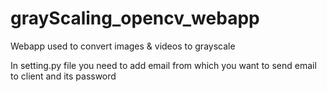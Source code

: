 # grayScaling_opencv_webapp
Webapp used to convert images &amp; videos to grayscale


In setting.py file
you need to add email from which you want to send email to client and its password
